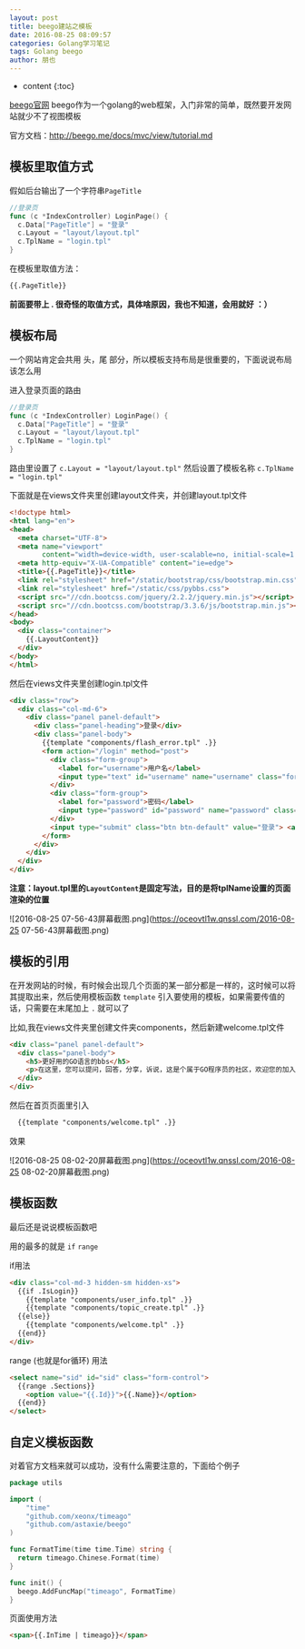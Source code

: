 ```yaml
---
layout: post
title: beego建站之模板
date: 2016-08-25 08:09:57
categories: Golang学习笔记
tags: Golang beego
author: 朋也
---
```


* content
{:toc}

[beego官网](http://beego.me)
beego作为一个golang的web框架，入门非常的简单，既然要开发网站就少不了视图模板

官方文档：http://beego.me/docs/mvc/view/tutorial.md

## 模板里取值方式

假如后台输出了一个字符串`PageTitle`




```go
//登录页
func (c *IndexController) LoginPage() {
  c.Data["PageTitle"] = "登录"
  c.Layout = "layout/layout.tpl"
  c.TplName = "login.tpl"
}
```

在模板里取值方法：

```html
{{.PageTitle}}
```

**前面要带上 . 很奇怪的取值方式，具体啥原因，我也不知道，会用就好 ：）**

## 模板布局

一个网站肯定会共用 头，尾 部分，所以模板支持布局是很重要的，下面说说布局该怎么用

进入登录页面的路由

```go
//登录页
func (c *IndexController) LoginPage() {
  c.Data["PageTitle"] = "登录"
  c.Layout = "layout/layout.tpl"
  c.TplName = "login.tpl"
}
```

路由里设置了 `c.Layout = "layout/layout.tpl"` 然后设置了模板名称 `c.TplName = "login.tpl"`

下面就是在views文件夹里创建layout文件夹，并创建layout.tpl文件

```html
<!doctype html>
<html lang="en">
<head>
  <meta charset="UTF-8">
  <meta name="viewport"
        content="width=device-width, user-scalable=no, initial-scale=1.0, maximum-scale=1.0, minimum-scale=1.0">
  <meta http-equiv="X-UA-Compatible" content="ie=edge">
  <title>{{.PageTitle}}</title>
  <link rel="stylesheet" href="/static/bootstrap/css/bootstrap.min.css"/>
  <link rel="stylesheet" href="/static/css/pybbs.css">
  <script src="//cdn.bootcss.com/jquery/2.2.2/jquery.min.js"></script>
  <script src="//cdn.bootcss.com/bootstrap/3.3.6/js/bootstrap.min.js"></script>
</head>
<body>
  <div class="container">
    {{.LayoutContent}}
  </div>
</body>
</html>
```

然后在views文件夹里创建login.tpl文件

```html
<div class="row">
  <div class="col-md-6">
    <div class="panel panel-default">
      <div class="panel-heading">登录</div>
      <div class="panel-body">
        {{template "components/flash_error.tpl" .}}
        <form action="/login" method="post">
          <div class="form-group">
            <label for="username">用户名</label>
            <input type="text" id="username" name="username" class="form-control" placeholder="用户名">
          </div>
          <div class="form-group">
            <label for="password">密码</label>
            <input type="password" id="password" name="password" class="form-control" placeholder="密码">
          </div>
          <input type="submit" class="btn btn-default" value="登录"> <a href="/register">去注册</a>
        </form>
      </div>
    </div>
  </div>
</div>
```

**注意：layout.tpl里的`LayoutContent`是固定写法，目的是将tplName设置的页面渲染的位置**

![2016-08-25 07-56-43屏幕截图.png](https://oceovtl1w.qnssl.com/2016-08-25 07-56-43屏幕截图.png)

## 模板的引用

在开发网站的时候，有时候会出现几个页面的某一部分都是一样的，这时候可以将其提取出来，然后使用模板函数 `template` 引入要使用的模板，如果需要传值的话，只需要在末尾加上 `.` 就可以了

比如,我在views文件夹里创建文件夹components，然后新建welcome.tpl文件

```html
<div class="panel panel-default">
  <div class="panel-body">
    <h5>更好用的GO语言的bbs</h5>
    <p>在这里，您可以提问，回答，分享，诉说，这是个属于GO程序员的社区，欢迎您的加入！</p>
  </div>
</div>
```

然后在首页页面里引入

```html
  {{template "components/welcome.tpl" .}}
```

效果

![2016-08-25 08-02-20屏幕截图.png](https://oceovtl1w.qnssl.com/2016-08-25 08-02-20屏幕截图.png)

## 模板函数

最后还是说说模板函数吧

用的最多的就是 `if` `range`

if用法

```html
<div class="col-md-3 hidden-sm hidden-xs">
  {{if .IsLogin}}
    {{template "components/user_info.tpl" .}}
    {{template "components/topic_create.tpl" .}}
  {{else}}
    {{template "components/welcome.tpl" .}}
  {{end}}
</div>
```

range (也就是for循环) 用法

```html
<select name="sid" id="sid" class="form-control">
  {{range .Sections}}
    <option value="{{.Id}}">{{.Name}}</option>
  {{end}}
</select>
```

## 自定义模板函数

对着官方文档来就可以成功，没有什么需要注意的，下面给个例子

```go
package utils

import (
    "time"
    "github.com/xeonx/timeago"
    "github.com/astaxie/beego"
)

func FormatTime(time time.Time) string {
  return timeago.Chinese.Format(time)
}

func init() {
  beego.AddFuncMap("timeago", FormatTime)
}
```

页面使用方法

```html
<span>{{.InTime | timeago}}</span>
```
